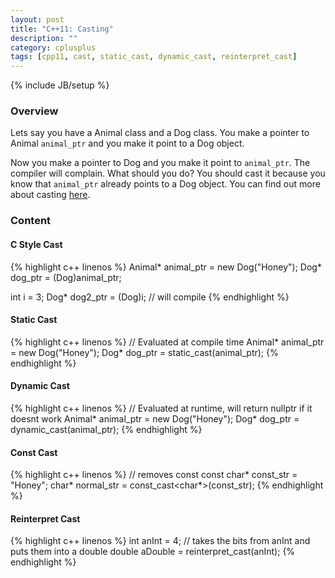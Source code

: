 ```yaml
---
layout: post
title: "C++11: Casting"
description: ""
category: cplusplus
tags: [cpp11, cast, static_cast, dynamic_cast, reinterpret_cast]
---
```

{% include JB/setup %}

<!-- Overview -->
<h3>Overview</h3>

Lets say you have a Animal class and a Dog class. You make a pointer to Animal  `animal_ptr` and you make it point to a Dog object.

Now you make a pointer to Dog and you make it point to `animal_ptr`. The compiler will complain.
What should you do? You should cast it because you know that `animal_ptr` already points to a Dog object.
You can find out more about casting [here](http://www.cplusplus.com/doc/tutorial/typecasting/).

<!-- Content -->
<h3>Content</h3>


<!-- C style Cast -->
<h4>C Style Cast</h4>

<!-- Code _______________________________________-->
{% highlight c++ linenos %}
Animal* animal_ptr = new Dog("Honey");
Dog* dog_ptr = (Dog)animal_ptr;

int i = 3;
Dog* dog2_ptr = (Dog)i; // will compile
{% endhighlight %}
<!-- /Code ^^^^^^^^^^^^^^^^^^^^^^^^^^^^^^^^^^^^^^-->


<!-- Static Cast -->
<h4>Static Cast</h4>

<!-- Code _______________________________________-->
{% highlight c++ linenos %}
// Evaluated at compile time
Animal* animal_ptr = new Dog("Honey");
Dog* dog_ptr = static_cast<Dog>(animal_ptr); 
{% endhighlight %}
<!-- /Code ^^^^^^^^^^^^^^^^^^^^^^^^^^^^^^^^^^^^^^-->


<!-- Dynamic Cast -->
<h4>Dynamic Cast</h4>

<!-- Code _______________________________________-->
{% highlight c++ linenos %}
// Evaluated at runtime, will return nullptr if it doesnt work
Animal* animal_ptr = new Dog("Honey");
Dog* dog_ptr = dynamic_cast<Dog>(animal_ptr); 
{% endhighlight %}
<!-- /Code ^^^^^^^^^^^^^^^^^^^^^^^^^^^^^^^^^^^^^^-->


<!-- Const Cast -->
<h4>Const Cast</h4>

<!-- Code _______________________________________-->
{% highlight c++ linenos %}
// removes const
const char* const_str = "Honey";
char* normal_str = const_cast<char*>(const_str);
{% endhighlight %}
<!-- /Code ^^^^^^^^^^^^^^^^^^^^^^^^^^^^^^^^^^^^^^-->


<!-- Reinterpret Cast -->
<h4>Reinterpret Cast</h4>

<!-- Code _______________________________________-->
{% highlight c++ linenos %}
int anInt = 4;
// takes the bits from anInt and puts them into a double
double aDouble = reinterpret_cast<double>(anInt);
{% endhighlight %}
<!-- /Code ^^^^^^^^^^^^^^^^^^^^^^^^^^^^^^^^^^^^^^-->

